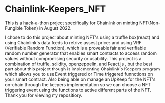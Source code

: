 # Chainlink-Keepers_NFT
This is a hack-a-thon project specifically for Chainlink on minting NFT(Non-Fungible Token) in August 2022.

I chose to do this project about minting NFT's using a truffle box(react) and using Chainlink's data feeds to retrive assest prices and using 
VRF (Verifiable Random Function), which is a proveable fair and verifiable random number generator that enables smart contracts to access 
random values without compromising security or usability. This project is a combination of truffle, solidity, openzeppelin, and React.js ,
but the best part about this project though is implementing Chainlink's Keepers program which allows you to use Event triggered or Time 
triggered funnctions on your smart contract. Also being able on manage an UpKeep for the NFT's on-chain through the keepers implementation 
so we can choose a NFT triggering event using the functions to active different parts of the NFT. Thank you for viewing my repositiory.









